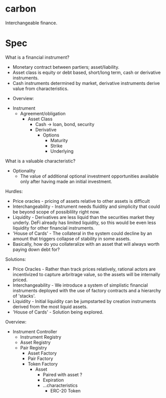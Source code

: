 # carbon
Interchangeable finance.


# Spec
What is a financial instrument?
- Monetary contract between partiers; asset/liability.
- Asset class is equity or debt based, short/long term, cash or derivative instruments.
- Cash instruments determined by market, derivative instruments derive value from characteristics.

* Overview:
- Instrument
    - Agreement/obligation
        - Asset Class
            - Cash -> loan, bond, security
            - Derivative
                - Options
                    - Maturity
                    - Strike
                    - Underlying

What is a valuable characteristic?
* Optionality
    - The value of additional optional investment opportunities available only after having made an initial investment.

Hurdles:
* Price oracles - pricing of assets relative to other assets is difficult
* Interchangeability - Instrument needs fluiditiy and simplicity that could be beyond scope of possiblility right now.
* Liquidity - Derivatives are less liquid than the securities market they underly. DeFi already has limited liquidity, 
    so this would be even less liquidity for other financial instruments.
* 'House of Cards' - The collateral in the system could decline by an amount that triggers collapse of stability in some assets.
* Basically, how do you collateralize with an asset that will always worth paying down debt for?

Solutions:
* Price Oracles - Rather than track prices relatively, rational actors are incentivized to capture arbritrage value, so the assets will be internally priced.
* Interchangeability - We introduce a system of simplistic financial instruments deployed with the use of factory contracts and a hierarchy of 'stacks'.
* Liquidity - Initial liquidity can be jumpstarted by creation instruments derived from the most liquid assets.
* 'House of Cards' - Solution being explored.

Overview:
- Instrument Controller
    - Instrument Registry
    - Asset Registry
    - Pair Registry
        - Asset Factory
        - Pair Factory
        - Token Factory
            - Asset
                - Paired with asset ?
                - Expiration
                - ...characteristics
                    - ERC-20 Token